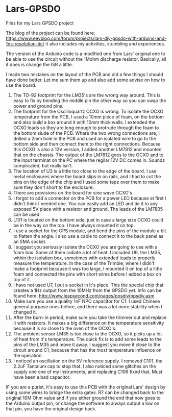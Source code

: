 # Lars-GPSDO
Files for my Lars GPSDO project

The blog of the project can be found here: https://www.eevblog.com/forum/projects/lars-diy-gpsdo-with-arduino-and-1ns-resolution-tic/ it also includes my activities, stumbling and experiences.

The version of the Arduino code is a modified one from Lars' original one to be able to use the circuit without the 1Mohm discharge resistor. Basically, all it does is change the ISR a little.

I made two mistakes on the layout of the PCB and did a few things I should have done better. 
Let me sum them up and also add some advise on how to use the board.
1. The TO-92 footprint for the LM35's are the wrong way around. This is easy to fix by bending the middle pin the other way so you can swap the power and ground pins.
2. The footprint for the Oscilloquartz OCXO is wrong. To isolate the OCXO temperature from the PCB, I used a 10mm piece of foam, on the bottom and also build a box around it with 10mm thick walls. I extended the OCXO leads so they are long enough to protrude through the foam to the bottom siude of the PCB. Where the two wrong connections are, I drilled a 2mm hole in the PCB and used an isolated wire to go to the bottom side and then connect them to the right connections. Because this OCXO is also a 12V version, I added another LM7812 and mounted that on the chassis. The output of the LM7812 goes to the OCXO and to the input terminat on the PC where the regilar 12V DC comes in. Sounds complicated, but really isn't.
3. The location of U3 is a little too close to the edge of the board. I use metal enclosures where the board slips in on rails, and I had to cut the pins on the edge of the chip and I used some tape over them to make sure they don't short to the enclosure.
4. There are provisions on the board for sine wave OCXO's.
5. I forgot to add a connector on the PCB for a power LED because at first I didn't think I needed one. You can easily add an LED and tie it to any exposed 5V place with a resistor and ground. The leads of the LM7805 can be used.
6. L101 is located on the bottom side, just in case a large size OCXO could be in the way on the top. I have always mounted it on top.
7. I use a socket for the GPS module, and bend the pins of the module a bit to flatten the angle. I also use a cable to connect it to the back panel as an SMA socket.
8. I suggest you seriously isolate the OCXO you are going to use with a foam box. Some of them radiate a lot of heat. I included U6, the LM35, within the isolation box, sometimes with extended leads to properly measure the temperature. In the case of the Trimble, where I didn't make a footprint because it was too large, I mounted it on top of a little foam and connected the pins with short wires before I added a box on top of it.
9. I have not used U7, I put a socket in it's place. This the special chip that creates a 1Hz output from the 10MHz from the GPSDO yet. Info can be found here: http://www.leapsecond.com/pages/ppsdiv/ppsdiv.asm
10. Make sure you use a quality 1nF NPO capacitor for C1. I used Chinese general purpose ones before, and there was a lot more stability when I changed it.
11. After the burn-in period, make sure you take the trimmer out and replace it with resistors. It makes a big difference on the temperature sensitivity because it is so close to the oven of the OCXO's.
12. The ambient sensor LM35 is too close to the OCXO, so it picks up a lot of heat from it's temperature. The quick fix is to add some leads to the pins of the LM35 and move it away. I suggest you move it close to the circuit around C1, because that has the most temperature influence on the operation. 
13. I noticed an oscillation on the 5V reference supply. I removed C101, the 2.2uF Tantalum cap to stop that. I also noticed some glitches on the supply one one of my instruments, and replacing C106 fixed that. Must have been a bad capacitor.

IF you are a purist, it's easy to use this PCB with the original Lars' design by using some wires to bridge the extra gates. R7 can be changed back to the original 10M Ohm value and if you either ground the end that now goes to the Arduino output pin, or change the software to always output a low on that pin, you have the original design back.

